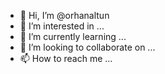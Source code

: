 - 👋 Hi, I’m @orhanaltun
- 👀 I’m interested in ...
- 🌱 I’m currently learning ...
- 💞️ I’m looking to collaborate on ...
- 📫 How to reach me ...

<!---
orhanaltun/orhanaltun is a ✨ special ✨ repository because its `README.md` (this file) appears on your GitHub profile.
You can click the Preview link to take a look at your changes.
--->
